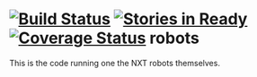 [![Build Status](https://travis-ci.org/orwell-int/robots.svg?branch=master)](https://travis-ci.org/orwell-int/robots) [![Stories in Ready](https://badge.waffle.io/orwell-int/robots.png?label=ready&title=Ready)](https://waffle.io/orwell-int/robots) [![Coverage Status](https://img.shields.io/coveralls/orwell-int/robots.svg)](https://coveralls.io/r/orwell-int/robots)
robots
===============

This is the code running one the NXT robots themselves.

